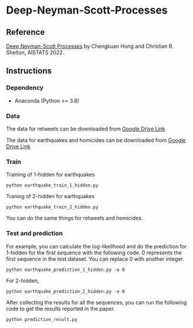 # Deep-Neyman-Scott-Processes
## Reference
[Deep Neyman-Scott Processes](https://arxiv.org/pdf/2111.03949.pdf) by Chengkuan Hong and Christian R. Shelton, AISTATS 2022.
## Instructions
### Dependency
- Anaconda (Python >= 3.8)
### Data
The data for retweets can be downloaded from [Google Drive Link](https://drive.google.com/drive/folders/0BwqmV0EcoUc8UklIR1BKV25YR1U?resourcekey=0-OrlU87jyc1m-dVMmY5aC4w&usp=sharing)

The data for earthquakes and homicides can be downloaded from [Google Drive Link](https://drive.google.com/drive/folders/1ELuYM9qIj2hoSzJcYAs9UklcwO2WdTNu?usp=sharing)
### Train

Training of 1-hidden for earthquakes
```
python earthquake_train_1_hidden.py
```
Traning of 2-hidden for earthquakes
```
python earthquake_train_2_hidden.py
```
You can do the same things for retweets and homicides.

### Test and prediction

For example, you can calculate the log-likelihood and do the prediction for 1-hidden for the first sequence with the following code. 0 represents the first sequence in the test dataset. 
You can replace 0 with another integer.
```
python earthquake_prediction_1_hidden.py -e 0
```
For 2-hidden,
```
python earthquake_prediction_2_hidden.py -e 0
```

After collecting the results for all the sequences, you can run the following code to get the results reported in the paper.
```
python prediction_result.py
```

